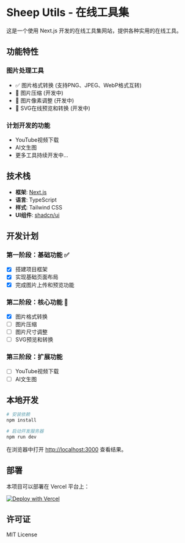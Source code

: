 # Sheep Utils - 在线工具集

这是一个使用 Next.js 开发的在线工具集网站，提供各种实用的在线工具。

## 功能特性

### 图片处理工具
- ✅ 图片格式转换 (支持PNG、JPEG、WebP格式互转)
- 🚧 图片压缩 (开发中)
- 🚧 图片像素调整 (开发中)
- 🚧 SVG在线预览和转换 (开发中)

### 计划开发的功能
- YouTube视频下载
- AI文生图
- 更多工具持续开发中...

## 技术栈
- **框架**: [Next.js](https://nextjs.org/)
- **语言**: TypeScript
- **样式**: Tailwind CSS
- **UI组件**: [shadcn/ui](https://ui.shadcn.com/docs/installation/next)

## 开发计划

### 第一阶段：基础功能 ✅
- [x] 搭建项目框架
- [x] 实现基础页面布局
- [x] 完成图片上传和预览功能

### 第二阶段：核心功能 🚧
- [x] 图片格式转换
- [ ] 图片压缩
- [ ] 图片尺寸调整
- [ ] SVG预览和转换

### 第三阶段：扩展功能
- [ ] YouTube视频下载
- [ ] AI文生图

## 本地开发

```bash
# 安装依赖
npm install

# 启动开发服务器
npm run dev
```

在浏览器中打开 [http://localhost:3000](http://localhost:3000) 查看结果。

## 部署

本项目可以部署在 Vercel 平台上：

[![Deploy with Vercel](https://vercel.com/button)](https://vercel.com/new/clone?repository-url=https://github.com/yourusername/sheep-utils)

## 许可证

MIT License
